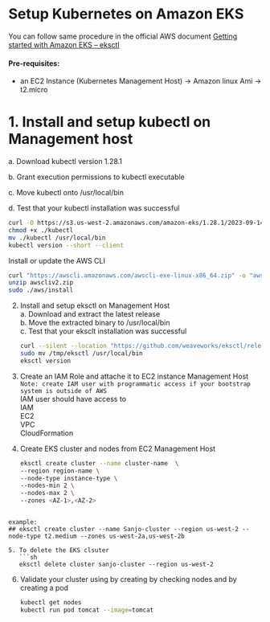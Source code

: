 # Setup Kubernetes on Amazon EKS

You can follow same procedure in the official  AWS document [Getting started with Amazon EKS – eksctl](https://docs.aws.amazon.com/eks/latest/userguide/getting-started-eksctl.html)   

#### Pre-requisites: 
  - an EC2 Instance (Kubernetes Management Host) -> Amazon linux Ami -> t2.micro


# 1. Install and setup kubectl on Management host
   a. Download kubectl version 1.28.1 

   b. Grant execution permissions to kubectl executable   

   c. Move kubectl onto /usr/local/bin   

   d. Test that your kubectl installation was successful 


   ```sh 
  curl -O https://s3.us-west-2.amazonaws.com/amazon-eks/1.28.1/2023-09-14/bin/linux/amd64/kubectl
   chmod +x ./kubectl
   mv ./kubectl /usr/local/bin 
   kubectl version --short --client
```


Install or update the AWS CLI

```sh
curl "https://awscli.amazonaws.com/awscli-exe-linux-x86_64.zip" -o "awscliv2.zip"
unzip awscliv2.zip
sudo ./aws/install
```

2. Install and setup eksctl on Management Host   
   a. Download and extract the latest release   
   b. Move the extracted binary to /usr/local/bin   
   c. Test that your eksclt installation was successful   
   ```sh
   curl --silent --location "https://github.com/weaveworks/eksctl/releases/latest/download/eksctl_$(uname -s)_amd64.tar.gz" | tar xz -C /tmp
   sudo mv /tmp/eksctl /usr/local/bin
   eksctl version
   ```
  
3. Create an IAM Role and attache it to EC2 instance Management Host  
   `Note: create IAM user with programmatic access if your bootstrap system is outside of AWS`   
   IAM user should have access to   
   IAM   
   EC2   
   VPC    
   CloudFormation

4. Create EKS cluster and nodes from EC2 Management Host
   ```sh
   eksctl create cluster --name cluster-name  \
   --region region-name \
   --node-type instance-type \
   --nodes-min 2 \
   --nodes-max 2 \ 
   --zones <AZ-1>,<AZ-2>
```
   
example:
## eksctl create cluster --name Sanjo-cluster --region us-west-2 --node-type t2.medium --zones us-west-2a,us-west-2b

5. To delete the EKS clsuter 
   ```sh 
   eksctl delete cluster sanjo-cluster --region us-west-2
   ```
   
6. Validate your cluster using by creating by checking nodes and by creating a pod 
   ```sh 
   kubectl get nodes
   kubectl run pod tomcat --image=tomcat 
   ```

